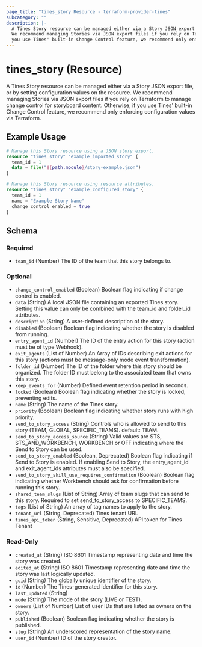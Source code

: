 ```yaml
---
page_title: "tines_story Resource - terraform-provider-tines"
subcategory: ""
description: |-
  A Tines Story resource can be managed either via a Story JSON export file, or by setting configuration values on the resource.
  We recommend managing Stories via JSON export files if you rely on Terraform to manage change control for storyboard content. Otherwise, if
  you use Tines' built-in Change Control feature, we recommend only enforcing configuration values via Terraform.
---
```


# tines_story (Resource)

A Tines Story resource can be managed either via a Story JSON export file, or by setting configuration values on the resource.
We recommend managing Stories via JSON export files if you rely on Terraform to manage change control for storyboard content. Otherwise, if
you use Tines' built-in Change Control feature, we recommend only enforcing configuration values via Terraform.

## Example Usage

```terraform
# Manage this Story resource using a JSON story export.
resource "tines_story" "example_imported_story" {
  team_id = 1
  data = file("${path.module}/story-example.json")
}

# Manage this Story resource using resource attributes.
resource "tines_story" "example_configured_story" {
  team_id = 1
  name = "Example Story Name"
  change_control_enabled = true
}
```
<!-- schema generated by tfplugindocs -->
## Schema

### Required

- `team_id` (Number) The ID of the team that this story belongs to.

### Optional

- `change_control_enabled` (Boolean) Boolean flag indicating if change control is enabled.
- `data` (String) A local JSON file containing an exported Tines story. Setting this value can only be combined with the team_id and folder_id attributes.
- `description` (String) A user-defined description of the story.
- `disabled` (Boolean) Boolean flag indicating whether the story is disabled from running.
- `entry_agent_id` (Number) The ID of the entry action for this story (action must be of type Webhook).
- `exit_agents` (List of Number) An Array of IDs describing exit actions for this story (actions must be message-only mode event transformation).
- `folder_id` (Number) The ID of the folder where this story should be organized. The folder ID must belong to the associated team that owns this story.
- `keep_events_for` (Number) Defined event retention period in seconds.
- `locked` (Boolean) Boolean flag indicating whether the story is locked, preventing edits.
- `name` (String) The name of the Tines story.
- `priority` (Boolean) Boolean flag indicating whether story runs with high priority.
- `send_to_story_access` (String) Controls who is allowed to send to this story (TEAM, GLOBAL, SPECIFIC_TEAMS). default: TEAM.
- `send_to_story_access_source` (String) Valid values are STS, STS_AND_WORKBENCH, WORKBENCH or OFF indicating where the Send to Story can be used.
- `send_to_story_enabled` (Boolean, Deprecated) Boolean flag indicating if Send to Story is enabled. If enabling Send to Story, the entry_agent_id and exit_agent_ids attributes must also be specified.
- `send_to_story_skill_use_requires_confirmation` (Boolean) Boolean flag indicating whether Workbench should ask for confirmation before running this story.
- `shared_team_slugs` (List of String) Array of team slugs that can send to this story. Required to set send_to_story_access to SPECIFIC_TEAMS.
- `tags` (List of String) An array of tag names to apply to the story.
- `tenant_url` (String, Deprecated) Tines tenant URL
- `tines_api_token` (String, Sensitive, Deprecated) API token for Tines Tenant

### Read-Only

- `created_at` (String) ISO 8601 Timestamp representing date and time the story was created.
- `edited_at` (String) ISO 8601 Timestamp representing date and time the story was last logically updated.
- `guid` (String) The globally unique identifier of the story.
- `id` (Number) The Tines-generated identifier for this story.
- `last_updated` (String)
- `mode` (String) The mode of the story (LIVE or TEST).
- `owners` (List of Number) List of user IDs that are listed as owners on the story.
- `published` (Boolean) Boolean flag indicating whether the story is published.
- `slug` (String) An underscored representation of the story name.
- `user_id` (Number) ID of the story creator.

